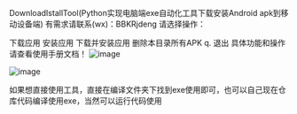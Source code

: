 DownloadIstallTool(Python实现电脑端exe自动化工具下载安装Android apk到移动设备端) 有需求请联系(wx)：BBKRjdeng 请选择操作：

下载应用
安装应用
下载并安装应用
删除本目录所有APK
q. 退出
具体功能和操作请查看使用手册文档！ 
![image](https://github.com/user-attachments/assets/9badaf81-b001-47f6-a70d-9263f59ba5e6)

![image](https://github.com/user-attachments/assets/1e13794b-aaa3-43d8-9d10-fde2b2fa92c0)

如果想直接使用工具，直接在编译文件夹下找到exe使用即可，也可以自己现在仓库代码编译使用exe，当然可以运行代码使用
